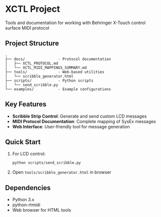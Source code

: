 # XCTL Project

Tools and documentation for working with Behringer X-Touch control surface MIDI protocol

## Project Structure

```
.
├── docs/               - Protocol documentation
│   ├── XCTL_PROTOCOL.md
│   └── XCTL_MIDI_MAPPINGS_SUMMARY.md
├── tools/              - Web-based utilities
│   └── scribble_generator.html
├── scripts/            - Python scripts
│   └── send_scribble.py
└── examples/           - Example configurations
```

## Key Features

- **Scribble Strip Control**: Generate and send custom LCD messages
- **MIDI Protocol Documentation**: Complete mapping of SysEx messages
- **Web Interface**: User-friendly tool for message generation

## Quick Start

1. For LCD control:
   ```bash
   python scripts/send_scribble.py
   ```
2. Open `tools/scribble_generator.html` in browser

## Dependencies

- Python 3.x
- python-rtmidi
- Web browser for HTML tools
